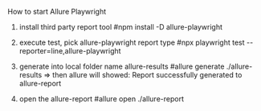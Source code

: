 How to start Allure Playwright

1. install third party report tool
    #npm install -D allure-playwright

2. execute test, pick allure-playwright report type
    #npx playwright test --reporter=line,allure-playwright

3. generate into local folder name allure-results
    #allure generate ./allure-results
   => then allure will showed: Report successfully generated to allure-report

4. open the allure-report
    #allure open ./allure-report